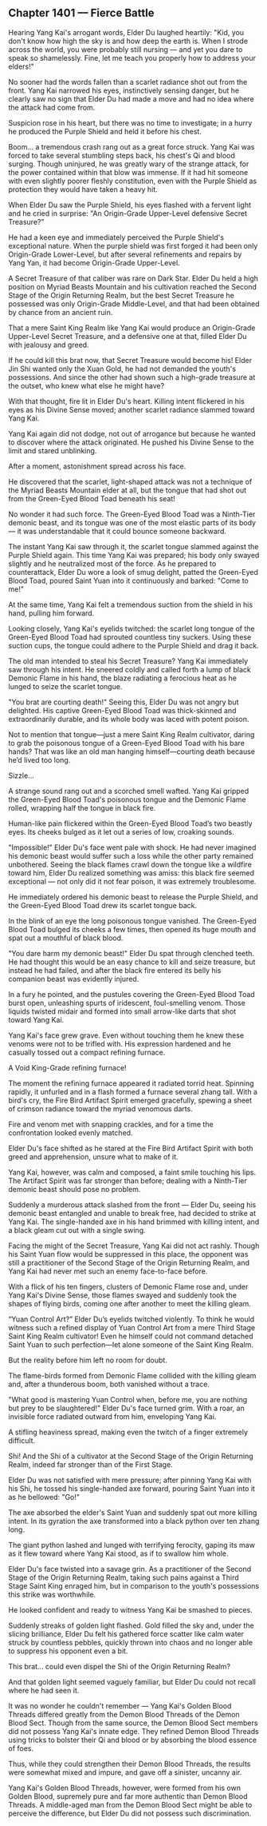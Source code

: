 ## Chapter 1401 — Fierce Battle

Hearing Yang Kai's arrogant words, Elder Du laughed heartily: "Kid, you don't know how high the sky is and how deep the earth is. When I strode across the world, you were probably still nursing — and yet you dare to speak so shamelessly. Fine, let me teach you properly how to address your elders!"

No sooner had the words fallen than a scarlet radiance shot out from the front. Yang Kai narrowed his eyes, instinctively sensing danger, but he clearly saw no sign that Elder Du had made a move and had no idea where the attack had come from.

Suspicion rose in his heart, but there was no time to investigate; in a hurry he produced the Purple Shield and held it before his chest.

Boom... a tremendous crash rang out as a great force struck. Yang Kai was forced to take several stumbling steps back, his chest's Qi and blood surging. Though uninjured, he was greatly wary of the strange attack, for the power contained within that blow was immense. If it had hit someone with even slightly poorer fleshly constitution, even with the Purple Shield as protection they would have taken a heavy hit.

When Elder Du saw the Purple Shield, his eyes flashed with a fervent light and he cried in surprise: "An Origin-Grade Upper-Level defensive Secret Treasure?"

He had a keen eye and immediately perceived the Purple Shield's exceptional nature. When the purple shield was first forged it had been only Origin-Grade Lower-Level, but after several refinements and repairs by Yang Yan, it had become Origin-Grade Upper-Level.

A Secret Treasure of that caliber was rare on Dark Star. Elder Du held a high position on Myriad Beasts Mountain and his cultivation reached the Second Stage of the Origin Returning Realm, but the best Secret Treasure he possessed was only Origin-Grade Middle-Level, and that had been obtained by chance from an ancient ruin.

That a mere Saint King Realm like Yang Kai would produce an Origin-Grade Upper-Level Secret Treasure, and a defensive one at that, filled Elder Du with jealousy and greed.

If he could kill this brat now, that Secret Treasure would become his! Elder Jin Shi wanted only the Xuan Gold, he had not demanded the youth's possessions. And since the other had shown such a high-grade treasure at the outset, who knew what else he might have?

With that thought, fire lit in Elder Du's heart. Killing intent flickered in his eyes as his Divine Sense moved; another scarlet radiance slammed toward Yang Kai.

Yang Kai again did not dodge, not out of arrogance but because he wanted to discover where the attack originated. He pushed his Divine Sense to the limit and stared unblinking.

After a moment, astonishment spread across his face.

He discovered that the scarlet, light-shaped attack was not a technique of the Myriad Beasts Mountain elder at all, but the tongue that had shot out from the Green-Eyed Blood Toad beneath his seat!

No wonder it had such force. The Green-Eyed Blood Toad was a Ninth-Tier demonic beast, and its tongue was one of the most elastic parts of its body — it was understandable that it could bounce someone backward.

The instant Yang Kai saw through it, the scarlet tongue slammed against the Purple Shield again. This time Yang Kai was prepared; his body only swayed slightly and he neutralized most of the force. As he prepared to counterattack, Elder Du wore a look of smug delight, patted the Green-Eyed Blood Toad, poured Saint Yuan into it continuously and barked: "Come to me!"

At the same time, Yang Kai felt a tremendous suction from the shield in his hand, pulling him forward.

Looking closely, Yang Kai's eyelids twitched: the scarlet long tongue of the Green-Eyed Blood Toad had sprouted countless tiny suckers. Using these suction cups, the tongue could adhere to the Purple Shield and drag it back.

The old man intended to steal his Secret Treasure? Yang Kai immediately saw through his intent. He sneered coldly and called forth a lump of black Demonic Flame in his hand, the blaze radiating a ferocious heat as he lunged to seize the scarlet tongue.

"You brat are courting death!" Seeing this, Elder Du was not angry but delighted. His captive Green-Eyed Blood Toad was thick-skinned and extraordinarily durable, and its whole body was laced with potent poison.

Not to mention that tongue—just a mere Saint King Realm cultivator, daring to grab the poisonous tongue of a Green-Eyed Blood Toad with his bare hands? That was like an old man hanging himself—courting death because he’d lived too long.

Sizzle...

A strange sound rang out and a scorched smell wafted. Yang Kai gripped the Green-Eyed Blood Toad's poisonous tongue and the Demonic Flame rolled, wrapping half the tongue in black fire.

Human-like pain flickered within the Green-Eyed Blood Toad’s two beastly eyes. Its cheeks bulged as it let out a series of low, croaking sounds.

"Impossible!" Elder Du's face went pale with shock. He had never imagined his demonic beast would suffer such a loss while the other party remained unbothered. Seeing the black flames crawl down the tongue like a wildfire toward him, Elder Du realized something was amiss: this black fire seemed exceptional — not only did it not fear poison, it was extremely troublesome.

He immediately ordered his demonic beast to release the Purple Shield, and the Green-Eyed Blood Toad drew its scarlet tongue back.

In the blink of an eye the long poisonous tongue vanished. The Green-Eyed Blood Toad bulged its cheeks a few times, then opened its huge mouth and spat out a mouthful of black blood.

"You dare harm my demonic beast!" Elder Du spat through clenched teeth. He had thought this would be an easy chance to kill and seize treasure, but instead he had failed, and after the black fire entered its belly his companion beast was evidently injured.

In a fury he pointed, and the pustules covering the Green-Eyed Blood Toad burst open, unleashing spurts of iridescent, foul-smelling venom. Those liquids twisted midair and formed into small arrow-like darts that shot toward Yang Kai.

Yang Kai's face grew grave. Even without touching them he knew these venoms were not to be trifled with. His expression hardened and he casually tossed out a compact refining furnace.

A Void King-Grade refining furnace!

The moment the refining furnace appeared it radiated torrid heat. Spinning rapidly, it unfurled and in a flash formed a furnace several zhang tall. With a bird's cry, the Fire Bird Artifact Spirit emerged gracefully, spewing a sheet of crimson radiance toward the myriad venomous darts.

Fire and venom met with snapping crackles, and for a time the confrontation looked evenly matched.

Elder Du's face shifted as he stared at the Fire Bird Artifact Spirit with both greed and apprehension, unsure what to make of it.

Yang Kai, however, was calm and composed, a faint smile touching his lips. The Artifact Spirit was far stronger than before; dealing with a Ninth-Tier demonic beast should pose no problem.

Suddenly a murderous attack slashed from the front — Elder Du, seeing his demonic beast entangled and unable to break free, had decided to strike at Yang Kai. The single-handed axe in his hand brimmed with killing intent, and a black gleam cut out with a single swing.

Facing the might of the Secret Treasure, Yang Kai did not act rashly. Though his Saint Yuan flow would be suppressed in this place, the opponent was still a practitioner of the Second Stage of the Origin Returning Realm, and Yang Kai had never met such an enemy face-to-face before.

With a flick of his ten fingers, clusters of Demonic Flame rose and, under Yang Kai's Divine Sense, those flames swayed and suddenly took the shapes of flying birds, coming one after another to meet the killing gleam.

“Yuan Control Art?” Elder Du’s eyelids twitched violently. To think he would witness such a refined display of Yuan Control Art from a mere Third Stage Saint King Realm cultivator! Even he himself could not command detached Saint Yuan to such perfection—let alone someone of the Saint King Realm.

But the reality before him left no room for doubt.

The flame-birds formed from Demonic Flame collided with the killing gleam and, after a thunderous boom, both vanished without a trace.

"What good is mastering Yuan Control when, before me, you are nothing but prey to be slaughtered!" Elder Du's face turned grim. With a roar, an invisible force radiated outward from him, enveloping Yang Kai.

A stifling heaviness spread, making even the twitch of a finger extremely difficult.

Shi! And the Shi of a cultivator at the Second Stage of the Origin Returning Realm, indeed far stronger than of the First Stage.

Elder Du was not satisfied with mere pressure; after pinning Yang Kai with his Shi, he tossed his single-handed axe forward, pouring Saint Yuan into it as he bellowed: "Go!"

The axe absorbed the elder's Saint Yuan and suddenly spat out more killing intent. In its gyration the axe transformed into a black python over ten zhang long.

The giant python lashed and lunged with terrifying ferocity, gaping its maw as it flew toward where Yang Kai stood, as if to swallow him whole.

Elder Du's face twisted into a savage grin. As a practitioner of the Second Stage of the Origin Returning Realm, taking such pains against a Third Stage Saint King enraged him, but in comparison to the youth's possessions this strike was worthwhile.

He looked confident and ready to witness Yang Kai be smashed to pieces.

Suddenly streaks of golden light flashed. Gold filled the sky and, under the slicing brilliance, Elder Du felt his gathered force scatter like calm water struck by countless pebbles, quickly thrown into chaos and no longer able to suppress his opponent even a bit.

This brat... could even dispel the Shi of the Origin Returning Realm?

And that golden light seemed vaguely familiar, but Elder Du could not recall where he had seen it.

It was no wonder he couldn't remember — Yang Kai's Golden Blood Threads differed greatly from the Demon Blood Threads of the Demon Blood Sect. Though from the same source, the Demon Blood Sect members did not possess Yang Kai's innate edge. They refined Demon Blood Threads using tricks to bolster their Qi and blood or by absorbing the blood essence of foes.

Thus, while they could strengthen their Demon Blood Threads, the results were somewhat mixed and impure, and gave off a sinister, uncanny air.

Yang Kai's Golden Blood Threads, however, were formed from his own Golden Blood, supremely pure and far more authentic than Demon Blood Threads. A middle-aged man from the Demon Blood Sect might be able to perceive the difference, but Elder Du did not possess such discrimination.